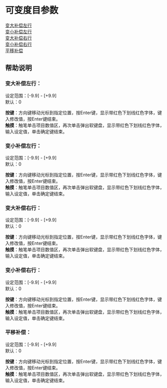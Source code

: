 # 可变度目参数

[变大补偿左行](ke-bian-du-mu-can-shu.md#bian-da-bu-chang-zuo-hang)   
[变小补偿左行](ke-bian-du-mu-can-shu.md#bian-xiao-bu-chang-zuo-hang)   
[变大补偿右行](ke-bian-du-mu-can-shu.md#bian-da-bu-chang-you-hang)   
[变小补偿右行](ke-bian-du-mu-can-shu.md#bian-xiao-bu-chang-you-hang)   
[平移补偿](ke-bian-du-mu-can-shu.md#ping-yi-bu-chang)

## 帮助说明

### **变大补偿左行：**

设定范围：\[-9.9\] - \[+9.9\]  
 默认：0

**按键**：方向键移动光标到指定位置，按Enter键，显示带红色下划线红色字体，键入修改值，按Enter键结束。  
**触摸**：触笔单击项目数值区，再次单击弹出软键盘，显示带红色下划线红色字体，输入设定值，单击确定键结束。

### **变小补偿左行：**

设定范围：\[-9.9\] - \[+9.9\]  
 默认：0

**按键**：方向键移动光标到指定位置，按Enter键，显示带红色下划线红色字体，键入修改值，按Enter键结束。  
**触摸**：触笔单击项目数值区，再次单击弹出软键盘，显示带红色下划线红色字体，输入设定值，单击确定键结束。

### **变大补偿右行：**

设定范围：\[-9.9\] - \[+9.9\]  
 默认：0

**按键**：方向键移动光标到指定位置，按Enter键，显示带红色下划线红色字体，键入修改值，按Enter键结束。  
**触摸**：触笔单击项目数值区，再次单击弹出软键盘，显示带红色下划线红色字体，输入设定值，单击确定键结束。

### **变小补偿右行：**

设定范围：\[-9.9\] - \[+9.9\]  
 默认：0

**按键**：方向键移动光标到指定位置，按Enter键，显示带红色下划线红色字体，键入修改值，按Enter键结束。  
**触摸**：触笔单击项目数值区，再次单击弹出软键盘，显示带红色下划线红色字体，输入设定值，单击确定键结束。

### **平移补偿：**

设定范围：\[-9.9\] - \[+9.9\]  
 默认：0

**按键**：方向键移动光标到指定位置，按Enter键，显示带红色下划线红色字体，键入修改值，按Enter键结束。  
**触摸**：触笔单击项目数值区，再次单击弹出软键盘，显示带红色下划线红色字体，输入设定值，单击确定键结束。

